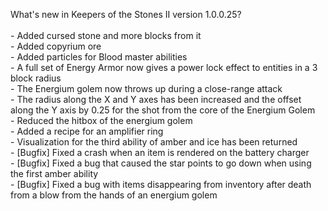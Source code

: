 What's new in Keepers of the Stones II version 1.0.0.25?<br />
<br />- Added cursed stone and more blocks from it
<br />- Added copyrium ore
<br />- Added particles for Blood master abilities
<br />- A full set of Energy Armor now gives a power lock effect to entities in a 3 block radius
<br />- The Energium golem now throws up during a close-range attack
<br />- The radius along the X and Y axes has been increased and the offset along the Y axis by 0.25 for the shot from the core of the Energium Golem
<br />- Reduced the hitbox of the energium golem
<br />- Added a recipe for an amplifier ring
<br />- Visualization for the third ability of amber and ice has been returned
<br />- [Bugfix] Fixed a crash when an item is rendered on the battery charger
<br />- [Bugfix] Fixed a bug that caused the star points to go down when using the first amber ability
<br />- [Bugfix] Fixed a bug with items disappearing from inventory after death from a blow from the hands of an energium golem